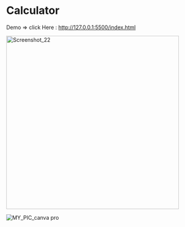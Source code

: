 # Calculator

Demo => click Here : http://127.0.0.1:5500/index.html

<img width="458" alt="Screenshot_22" src="https://github.com/user-attachments/assets/8b2d5553-e590-4da9-8439-94b773066bd5" />


![MY_PIC_canva pro](https://github.com/user-attachments/assets/1ca37150-46d8-41b3-9265-1547b0dd076c)

